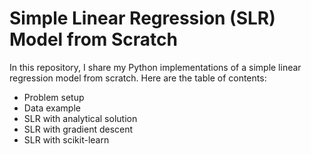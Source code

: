 # Simple Linear Regression (SLR) Model from Scratch

In this repository, I share my Python implementations of a simple linear regression model from scratch. Here are the table of contents:

- Problem setup
- Data example
- SLR with analytical solution
- SLR with gradient descent
- SLR with scikit-learn


